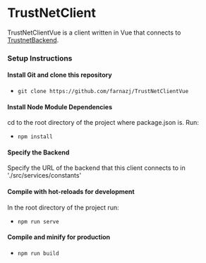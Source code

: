 TrustNetClient
=

TrustNetClientVue is a client written in Vue that connects to [TrustnetBackend](https://github.com/farnazj/TrustNetBackend).

### Setup Instructions

#### Install Git and clone this repository
* `git clone https://github.com/farnazj/TrustNetClientVue`

#### Install Node Module Dependencies
cd to the root directory of the project where package.json is. Run:
* `npm install`

#### Specify the Backend
Specify the URL of the backend that this client connects to in './src/services/constants'

#### Compile with hot-reloads for development
In the root directory of the project run:
* `npm run serve`

#### Compile and minify for production
* `npm run build`

